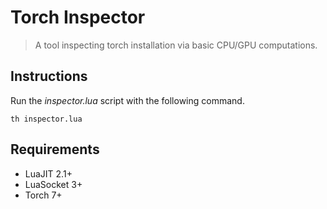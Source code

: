 # Torch Inspector
> A tool inspecting torch installation via basic CPU/GPU computations.

## Instructions
Run the *inspector.lua* script with the following command.
```
th inspector.lua
```

## Requirements
* LuaJIT 2.1+
* LuaSocket 3+
* Torch 7+
